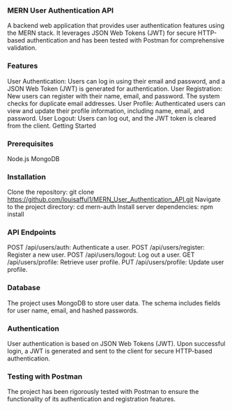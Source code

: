 ### MERN User Authentication API

A backend web application that provides user authentication features using the MERN stack. It leverages JSON Web Tokens (JWT) for secure HTTP-based authentication and has been tested with Postman for comprehensive validation.

### Features
User Authentication: Users can log in using their email and password, and a JSON Web Token (JWT) is generated for authentication.
User Registration: New users can register with their name, email, and password. The system checks for duplicate email addresses.
User Profile: Authenticated users can view and update their profile information, including name, email, and password.
User Logout: Users can log out, and the JWT token is cleared from the client.
Getting Started

### Prerequisites
Node.js
MongoDB

### Installation
Clone the repository: git clone https://github.com/louisafful1/MERN_User_Authentication_API.git
Navigate to the project directory: cd mern-auth
Install server dependencies: npm install

### API Endpoints
POST /api/users/auth: Authenticate a user.
POST /api/users/register: Register a new user.
POST /api/users/logout: Log out a user.
GET /api/users/profile: Retrieve user profile.
PUT /api/users/profile: Update user profile.

### Database
The project uses MongoDB to store user data. The schema includes fields for user name, email, and hashed passwords.

### Authentication
User authentication is based on JSON Web Tokens (JWT). Upon successful login, a JWT is generated and sent to the client for secure HTTP-based authentication.

### Testing with Postman
The project has been rigorously tested with Postman to ensure the functionality of its authentication and registration features.
